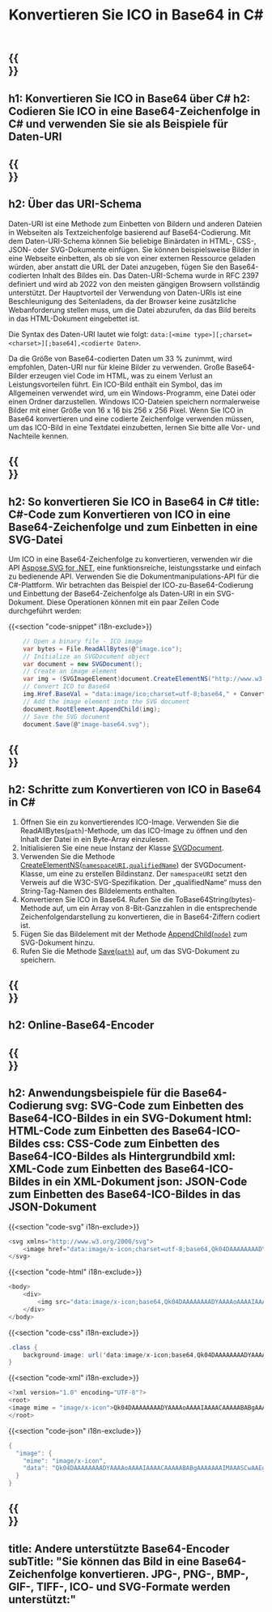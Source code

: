 ﻿---
translation: true
template: /templates/_template-encoder-child.md
title: Konvertieren Sie ICO in Base64 in C#
description: Konvertieren Sie ICO in C# in Base64 und verwenden Sie eine codierte Zeichenfolge für Daten-URI. Betten Sie es in HTML, CSS, XML, JSON und andere ein.
url: /net/ico-to-base64/
family: svg
platformtag: net
feature: encode
informat: ICO
outformat: Base64
---

{{<section banner>}}
---
h1: Konvertieren Sie ICO in Base64 über C#
h2: Codieren Sie ICO in eine Base64-Zeichenfolge in C# und verwenden Sie sie als Beispiele für Daten-URI
---

{{<section overview>}}
---
h2: Über das URI-Schema
---

Daten-URI ist eine Methode zum Einbetten von Bildern und anderen Dateien in Webseiten als Textzeichenfolge basierend auf Base64-Codierung. Mit dem Daten-URI-Schema können Sie beliebige Binärdaten in HTML-, CSS-, JSON- oder SVG-Dokumente einfügen. Sie können beispielsweise Bilder in eine Webseite einbetten, als ob sie von einer externen Ressource geladen würden, aber anstatt die URL der Datei anzugeben, fügen Sie den Base64-codierten Inhalt des Bildes ein. Das Daten-URI-Schema wurde in RFC 2397 definiert und wird ab 2022 von den meisten gängigen Browsern vollständig unterstützt. Der Hauptvorteil der Verwendung von Daten-URIs ist eine Beschleunigung des Seitenladens, da der Browser keine zusätzliche Webanforderung stellen muss, um die Datei abzurufen, da das Bild bereits in das HTML-Dokument eingebettet ist.

Die Syntax des Daten-URI lautet wie folgt: `data:[<mime type>][;charset=<charset>][;base64],<codierte Daten>`.

Da die Größe von Base64-codierten Daten um 33 % zunimmt, wird empfohlen, Daten-URI nur für kleine Bilder zu verwenden. Große Base64-Bilder erzeugen viel Code im HTML, was zu einem Verlust an Leistungsvorteilen führt. Ein ICO-Bild enthält ein Symbol, das im Allgemeinen verwendet wird, um ein Windows-Programm, eine Datei oder einen Ordner darzustellen. Windows ICO-Dateien speichern normalerweise Bilder mit einer Größe von 16 x 16 bis 256 x 256 Pixel. Wenn Sie ICO in Base64 konvertieren und eine codierte Zeichenfolge verwenden müssen, um das ICO-Bild in eine Textdatei einzubetten, lernen Sie bitte alle Vor- und Nachteile kennen.

{{<section code-text>}}
---
h2: So konvertieren Sie ICO in Base64 in C#
title: C#-Code zum Konvertieren von ICO in eine Base64-Zeichenfolge und zum Einbetten in eine SVG-Datei
---

Um ICO in eine Base64-Zeichenfolge zu konvertieren, verwenden wir die API [Aspose.SVG for .NET,](https://products.aspose.com/svg/net/) eine funktionsreiche, leistungsstarke und einfach zu bedienende API. Verwenden Sie die Dokumentmanipulations-API für die C#-Plattform. Wir betrachten das Beispiel der ICO-zu-Base64-Codierung und Einbettung der Base64-Zeichenfolge als Daten-URI in ein SVG-Dokument. Diese Operationen können mit ein paar Zeilen Code durchgeführt werden:

{{<section "code-snippet" i18n-exclude>}}

```cs
    // Open a binary file - ICO image
    var bytes = File.ReadAllBytes(@"image.ico");
    // Initialize an SVGDocument object
    var document = new SVGDocument();
    // Create an image element
    var img = (SVGImageElement)document.CreateElementNS("http://www.w3.org/2000/svg", "image");
    // Convert ICO to Base64
    img.Href.BaseVal = "data:image/ico;charset=utf-8;base64," + Convert.ToBase64String(bytes);
    // Add the image element into the SVG document
    document.RootElement.AppendChild(img);
    // Save the SVG document
    document.Save(@"image-base64.svg");
```

{{<section steps>}}
---
h2: Schritte zum Konvertieren von ICO in Base64 in C#
---
1. Öffnen Sie ein zu konvertierendes ICO-Image. Verwenden Sie die ReadAllBytes(`path`)-Methode, um das ICO-Image zu öffnen und den Inhalt der Datei in ein Byte-Array einzulesen.
1. Initialisieren Sie eine neue Instanz der Klasse [SVGDocument](https://reference.aspose.com/svg/net/aspose.svg/svgdocument/svgdocument/#constructor).
1. Verwenden Sie die Methode [CreateElementNS(`namespaceURI,qualifiedName`)](https://reference.aspose.com/svg/net/aspose.svg.dom/document/createelementns/#createelementns) der SVGDocument-Klasse, um eine zu erstellen Bildinstanz. Der `namespaceURI` setzt den Verweis auf die W3C-SVG-Spezifikation. Der „qualifiedName“ muss den String-Tag-Namen des Bildelements enthalten.
1. Konvertieren Sie ICO in Base64. Rufen Sie die ToBase64String(bytes)-Methode auf, um ein Array von 8-Bit-Ganzzahlen in die entsprechende Zeichenfolgendarstellung zu konvertieren, die in Base64-Ziffern codiert ist.
1. Fügen Sie das Bildelement mit der Methode [AppendChild(`node`)](https://reference.aspose.com/svg/net/aspose.svg.dom/node/appendchild/) zum SVG-Dokument hinzu.
1. Rufen Sie die Methode [Save(`path`)](https://reference.aspose.com/svg/net/aspose.svg/svgdocument/save/) auf, um das SVG-Dokument zu speichern.




{{<section online-encoder>}}
---
h2: Online-Base64-Encoder
---

{{<section examples>}}
---
h2: Anwendungsbeispiele für die Base64-Codierung
svg: SVG-Code zum Einbetten des Base64-ICO-Bildes in ein SVG-Dokument
html: HTML-Code zum Einbetten des Base64-ICO-Bildes
css: CSS-Code zum Einbetten des Base64-ICO-Bildes als Hintergrundbild
xml: XML-Code zum Einbetten des Base64-ICO-Bildes in ein XML-Dokument
json: JSON-Code zum Einbetten des Base64-ICO-Bildes in das JSON-Dokument
---

{{<section "code-svg" i18n-exclude>}}

```cs
<svg xmlns="http://www.w3.org/2000/svg">
	<image href="data:image/x-icon;charset=utf-8;base64,Qk04DAAAAAAAADYAAAAoAAAAIAAAACAAAAABABgAAAAAAAIMAAASCwAAEgs..." alt="Blue circle"/>
</svg>
```

{{<section "code-html" i18n-exclude>}}

```cs
<body>
    <div>
        <img src="data:image/x-icon;base64,Qk04DAAAAAAAADYAAAAoAAAAIAAAACAAAAABABgAAAAAAAIMAAASCwAAEgs..." alt="Blue circle">
    </div>
</body>
```

{{<section "code-css" i18n-exclude>}}

```cs
.class {
    background-image: url('data:image/x-icon;base64,Qk04DAAAAAAAADYAAAAoAAAAIAAAACAAAAABABgAAAAAAAIMAAASCwAAEgs...');
}
```

{{<section "code-xml" i18n-exclude>}}

```cs
<?xml version="1.0" encoding="UTF-8"?>
<root>
<image mime = "image/x-icon">Qk04DAAAAAAAADYAAAAoAAAAIAAAACAAAAABABgAAAAAAAIMAAASCwAAEgs...</image>
</root>
```

{{<section "code-json" i18n-exclude>}}

```cs
{
  "image": {
    "mime": "image/x-icon",
    "data": "Qk04DAAAAAAAADYAAAAoAAAAIAAAACAAAAABABgAAAAAAAIMAAASCwAAEgs..."
  }
}
```

{{<section other-encoders>}}
---
title: Andere unterstützte Base64-Encoder
subTitle: "Sie können das Bild in eine Base64-Zeichenfolge konvertieren. JPG-, PNG-, BMP-, GIF-, TIFF-, ICO- und SVG-Formate werden unterstützt:"
---